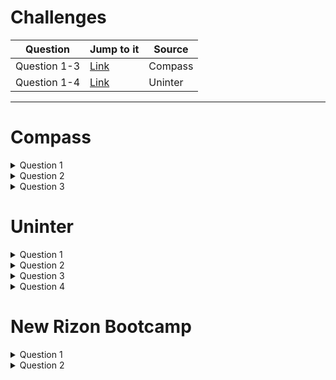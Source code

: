 # Challenges

| Question     | Jump to it                                                      | Source  |
| ------------ | --------------------------------------------------------------- | ------- |
| Question 1-3 | [Link](https://github.com/VazLucas/leetcode-challenges#compass) | Compass |
| Question 1-4 | [Link](https://github.com/VazLucas/leetcode-challenges#uninter) | Uninter |

---

# Compass

<details> <summary> Question 1 </summary>
  
> Main language: JAVA
> Must output the student name that failed in the class respecting the number of problems solved and the name ordered alphabetically

> **First tiebraker** => number of problems solved
>
> **Second tiebraker** => last name alphabetically sorted

<details> <summary> How to solve it </summary>

- Create one **Array List** to store the students' name and another one to store how many problems were solved;

  - With an Array List will be easier <u> remove data</u>, <u> add data</u> and <u>comparing it</u>. The methods most used in the code.

  ```java
  ArrayList<Integer> problemSolved = new ArrayList<Integer>();
  ArrayList<String> studentsName = new ArrayList<String>();
  ```

- Instantiate a **Scanner Class** to receive the data input;

  ```java
   Scanner source = new Scanner(System.in);
  ```

  - With a loop that could be a **for** because we already know the number of students, each of them will be inserted in a different line, we will add:

    - Every single integer with the method <u>.nextInt()</u> (of the Scanner Class) to the problems Array List;
    - Every single string with the method <u>.next()</u> (of the Scanner Class) to the students name Array List;

    ```java
    for (int i = 0; i < studentsQuantity; i++) {
    studentsName.add(source.next());
    problemSolved.add(source.nextInt());
    }
    ```

    - HERE COMES THE MAGIC, respecting the tiebreakers:

      - Using the **j** and **i** variables, the code will compare the values in the indexes that **j** and **i** points to

      ```java
      for (int j = problemSolved.size() - 1, i = 0; j > 0; j--)
      ```

      - The first if statement will remove from students name Array List and from the problems solved Array List the value in the **i** index if it is greater than the value in the **j** index

      ```java
      if (problemSolved.get(i) > problemSolved.get(j)) {
      problemSolved.remove(i);
      studentsName.remove(i);
      }
      ```

      - In line 22, if the value in the **i** index is lower than the value in the **j** index, the values in the **j** index will be removed from both Array Lists.

      ```java
      else if (problemSolved.get(i) < problemSolved.get(j)) {
      problemSolved.remove(j);
      studentsName.remove(j);
      }
      ```

      - The last and most important, the piece of code below checks if both values (i and j) are equal to each other.

      ```java
      else if (Objects.equals(problemSolved.get(i), problemSolved.get(j)))
      ```

      - If so, it means that both students got the same number of problems solved, and we will go for the second tiebraker;
      - The method str1.compareTo(str2) can return 3 distinct values, which can be:

        - An int value of 0 if the string is equal to the other string.
          - A case which will not happen because there are no homonyms

        ```java
        else {
        System.out.println("Both students have the same name");
        break;
        }
        ```

        - An int value lower than 0 if the string is lexicographically less than the other string

        ```java
        else if (studentsName.get(i).compareTo(studentsName.get(j)) < 0) {
        studentsName.remove(i);
        problemSolved.remove(i);
        }
        ```

        - An int value greater than 0 if the string is lexicographically greater than the other string (more characters)

        ```java
        else if (studentsName.get(i).compareTo(studentsName.get(j)) < 0) {
        studentsName.remove(i);
        problemSolved.remove(i);
        }
        ```

        - At the end, the student with the least number os problems solved and with the last name alphabetically sorted will be printed out

        ```java
        System.out.println(studentsName.get(0));
        ```

</details>

</details>
<details> <summary> Question 2 </summary>

> Main language: JAVA
> Must output one of the next messages
>
> - **"Fun"** => if the amount happy faces is greater than the amount of sad faces
> - **"Neutral"** => if the amount of happy faces is equal than the amount of sad faces
> - **"Sad"** => if the amount of happy faces is lower than the amount of happy faces

<details> <summary>How to solve it </summary>
  
- Create an **array** (_elements_) to store each element from the **string** (_line_) separated by whitespaces using the method **.split( )**;
- Instatiate a Scanner Class to read the input;
- With a **string** (_line_) store each .nextLine( )
- With two **int** variables

```java
Scanner source = new Scanner(System.in);
String line = source.nextLine();
String[] elements = line.split(" ");
int upsetCount = 0, funCount = 0;
```

- A **for each loop** is used to count how many `":-("` and `":-)"` are on the **array** (_elements_)

  ```java
  for (String word : elements) {
      if (word.equals(":-(")){
          upsetCount++ ;
      } else if (word.equals(":-)")){
          funCount++;
      }
  }
  ```

- Finally, an **if statement** to check the numeric values of `upsetCount` and `funCount`;

  ```java
  if (upsetCount==funCount){
      System.out.println("Neutral");
  } else if (upsetCount > funCount) {
      System.out.println("Upset");
  } else {
      System.out.println("Fun");
  }
  ```

</details>
  
</details>

<details><summary> Question 3 </summary>

> Must output the result of an equation
> Main language: JAVA

<details> <summary> How to solve it </summary>

- Instantiate a **Scanner** Class to read the input;
- Create an **array**(_results_) to store each equation's result and then print it out

```java
Scanner source = new Scanner(System.in);
int result = 0;
List<Integer> results = new ArrayList<>();
int k = 1;;
```

- A **while** loop to run through every line

```java
while (source.hasNext())
```

- Some **if statement** to check how many number are on the input and if it respects the constraints

```java
if (operandsQuantity < 1 || operandsQuantity > 100) {
break;
}
if (operandsQuantity != 0) {
String equation = source.next();
```

- This particular for loop was made to store the signs presented in the equationOperator.

```java
for (int i = 0; i < equationFormatted.length(); i++) {
      equationOperator.add(equationFormatted.charAt(i));
      }
```

- Another if statement to check other constraints related to the numbers of operands and how many of them were inserted

```java
if (operandsQuantity < equationCounter.size()) {
System.out.println("Exceeded number of operands, you must have inserted " + operandsQuantity + " operands");

} else if (operandsQuantity > equationCounter.size()) {
System.out.println("You must have inserted " + operandsQuantity + " operands");
```

- The last part of the code was developed to add or to subtract the value of the result
- Then this value is stored in the array(results)

```java
} else{
for(int j=0;j<equationCounter.size();j++){
if(equationOperator.get(j).hashCode()=="-".hashCode()){

result=result-Integer.parseInt((String)equationCounter.get(j));

}else{
result=Integer.parseInt((String)equationCounter.get(j))+result;
}

}
results.add(result);
}
```

- A **for each loop** to print each result stored in the **array**(_results_)

```java
for (int i : results) {
System.out.println("Test: " + k);
System.out.println(i);
k++;
```

</details>

</details>

# Uninter

<details> <summary> Question 1 </summary>

> Main language: python
>
> Receive a string and age, the program must output which institution the person should be studying at

<details> <summary> How to solve it </summary>

1. Variables to receive inputs

```python
name = str(input('Please, type a name:'))
age = int(input('Please, type students age: '))
institution = ''
```

2. If conditional to modify institution variable

```python
if age >= 1 and age <= 5:
    institution = 'kindergarten'
elif age >= 6 and age <= 10:
    institution = 'elementary school'
elif age > 10 and age < 15:
    institution = 'middle school'
elif age > 15 and age < 18:
    institution = 'high school
elif age > 18:
    institution = 'college'
```

3. A print method

```python
   print('The student {} is {} years and is in {}' .format(name, age, institution))
```

5. A simple `if` conditional to restart the admissions functions or to stop it

```python
end = int(
    input('Type 0 to continue and another value to stop'))
if end != 0:
    print('End of program')
elif end == 0:
    admissions()
```

</details>

</details>

<details> <summary> Question 2 </summary>
  
> Main language: python
>
> Receive a string and convert each vowel into a symbol and make every consonant upper case

<details> <summary> How to solve it</summary>
  
1. A for loop is all we need to solve it, but first, we must receive an input as a string:
  
```python
name = str(input('Type a name:'))
```

2. Then each element in that string will be compared within an `if` statement:

```python
for i in name:
  if (i == 'a' or i == 'A'):
      convertedName += '@'
  elif (i == 'e' or i == 'E'):
      convertedName += '&'
  elif (i == 'o' or i == 'O'):
      convertedName += '#'
  elif (i == 'i' or i == 'I'):
      convertedName += '!'
  elif (i == 'u' or i == 'U'):
      convertedName += '*'
  else:
      convertedName += i
```

3. As you can see, if the letter is not a vowel it will be added to the variable `y`. Then just print it:

```python
print(convertedName.upper())
```

</details>
</details>

<details> <summary> Question 3 </summary>
  
> Main language: python
>
> Create an Animal's Hotels game

<details> <summary> How to solve it</summary>

1. Instructions and the first stage

```python
print("Welcome to Animal's Hotels game")
print('Your mission to allocate the guests:')
print('Dog can not be next to a cat')
print('Dog can not be next to a bone!)
print('Cat can not be next to a rat.')
print('Rat can not be next to a cheese.')
print('Unavaible room already have a guest')
print('G – cat')
print('C – dog')
print('R – rat')
print('O – bone')
print('Q – cheese')
print('* - unavailable room')
print('- - available room')
print('           ----------------(First stage)--------------       ')
print('           ----------------Good luck--------------       ')
print('first, allocate the cat and the rat')

print('[ * | * | - | G ]')
print('[ R | - | * | * ]')

rat = int(input('in what room you want to put the rat? '))
cat = int(input('in what room you want to put  cat? '))
```

2. If the player matched his input with the correct answer, the next stage shows up

```python
if (rat == 6 and cat == 3):

  print('congrats, you made it!')

  print('            ----------------(stage 2)--------------       ')

  print('In this stage you must alocate a dog, a bone and another dog')

  print('[ - | * | * | * ]')
  print('[ * | C | - | - ]')

  dog1 = int(input('in what room you want to put the first dog? '))
  bone = int(input('in what room you want to put the bone? '))
  dog2 = int(input('in what room you want to put the second dog? '))
```

3. Then the third stage comes in the same strategy

```python
if ((bone == 1 and dog1 == 7 and dog2 == 8) or (bone == 1 and dog1 == 8 and dog2 == 7)):
  print('congrats, you made it!')
  print('            ----------------(stage 3)--------------       ')
  print('Now your missions is to put a cat, a bone and a rat. ')

  print('[ - | * | * | * ]')
  print('[ - | G | - | * ]')

  cat = int(input('where do you want to put  cat? '))
  bone = int(input('where do you want to put bone? '))
  rat = int(input('and the rat? '))
```

4. The next stages are always confirming the previous round's answers. The last and final stage!

```python
if (rat == 1 and bone == 5 and cat == 7):
  print('                    congrats, you made it!            ')
  print('            ----------------(stage 4)--------------       ')

  print('Now your mission is to alocate two cheeses and a bone')
  print('[ - | - | - | * ]')
  print('[ * | R | * | * ]')

  cheese = int(input('where do you want to put the  first cheese? '))
  bone = int(input('where do you want to put the bone? '))
  cheese2 = int(input('And the last cheese? '))

  if ((bone == 2 and cheese == 3 and cheese2 == 1) or (bone == 2 and cheese == 1 and cheese2 == 3)):
      print('------congrats, you won!------')
```

5. The previous rounds end with these `else's`

```python
            else:
                print('GAME OVER!!')
        else:
            print('GAME OVER!!')
    else:
        print('GAME OVER!!')
else:
    print('GAME OVER!!')
```

</details>  
  
</details>
<details> <summary> Question 4 </summary>

> Main language: python
>
> Receive a subscription and show it

<details> <summary> How to solve it</summary>

1. Function to define a voucher number and receive some person's parameters

```python
def subscription():
    number = randint(100, 400)
    person['Voucher'] = number
    voucherlist.append(number)
    if len(set(voucherlist)) == len(voucherlist):
        print('This is your voucher: {}' .format(number))
        person['Name'] = input('What is your name?')
        person['Phone'] = input('What is your phone?')
        person['Email'] = input('What is your email?')
        person['Course'] = input('What course?')
        detail()

        subscribed.append(person.copy())
        del mysub[:]
        mysub.append(person)
    else:
        detail()
        print("Voucher invalid, restart")
        detail()
        start()
```

2. Function to start the application as a menu

```python
def start():

    print('choose 1 to make a new subscription')
    print('choose 2 to show the subscription list')
    print('choose 3 to show your subscription')
    print('choose 0 to end the program')
    choose = input('Type your choice')
    detail()
    if choose == '1':
        subscription()
        start()

    elif choose == '2':
        if not subscribed:

            print('No subscriptions')
            detail()
            start()
        else:
            print(*subscribed, sep='\n')
            detail()
            start()
    elif choose == '0':
        print('Program closed')

    elif choose == '3':
        if not mysub:
            print('Subscription not made')
            detail()
            start()
        else:
            print(mysub)
        detail()
        start()
    else:
        print('Invalid option. Please, select 1, 2 or 0')
        detail()
        start()
```

</details>  
  
</details>

# New Rizon Bootcamp

<details> <summary> Question 1 </summary>

> Main language: python
>
> Find the nth triangular number and print a geometric view of it

<details><summary> How to solve it</summary>

1. The Gauss method to find out the triangular number

   $(nth + (nth^2))/2$

2. A `while` loop to print each line of the equilateral triangle, starting always with the `nth` term decreasing one at each line until we get to `nth=1`

   ```python
        while nth > 0:
            print("°" * nth, sep=' ')
            nth -= 1
   ```

</details>
</details>

<details> <summary> Question 2 </summary>

> Main language: python
>
> Print a matrix of 0s and 1s with a determined number of columns and lines

<details><summary> How to solve it</summary>

1. We will use some `for` statements as well as `if` statements to tell the code which line and character to print.

   1. The first is this and it controls how many will be printed respecting the previous lines input

   ```python
       for i in range(0, lines):
   ```

2. With the modulus operator in line 7, we check if the i's remaining number after divided by 2 is equal to 0, if it is so we will check if the j's remaining number after dividied by 2 is equal to 0.

```python
    if i % 2 == 0:
        for j in range(0, columns):
            if j % 2 == 0:
                print('1', sep='', end='')
            else:
                print('0', sep='', end='')
        print()
```

3. Then, if the first `if` statement is not satisfied, we get into the `else`

```python
        else:
            for j in range(0, columns):
                if j % 2 != 0:
                    print('1', sep='', end='')
                else:
                    print('0', sep='', end='')
            print()
```

</details>
</details>
